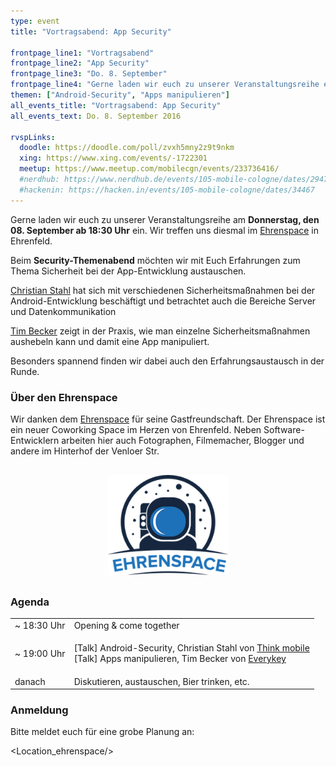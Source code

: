 ```yaml
---
type: event
title: "Vortragsabend: App Security"

frontpage_line1: "Vortragsabend"
frontpage_line2: "App Security"
frontpage_line3: "Do. 8. September"
frontpage_line4: "Gerne laden wir euch zu unserer Veranstaltungsreihe ein. Diesmal widmen wir den Abend dem Thema <strong>App Sicherheit</strong> und freuen uns auf einen netten Abend mit euch im <a href=\"https://ehren.space/\" target=\"_blank\"><strong>Ehrenspace</strong></a>. Wir möchten über Sicherheitskonzepte sprechend und schauen wie man diese umgehen kann."
themen: ["Android-Security", "Apps manipulieren"]
all_events_title: "Vortragsabend: App Security"
all_events_text: Do. 8. September 2016

rvspLinks:
  doodle: https://doodle.com/poll/zvxh5mny2z9t9nkm
  xing: https://www.xing.com/events/-1722301
  meetup: https://www.meetup.com/mobilecgn/events/233736416/
  #nerdhub: https://www.nerdhub.de/events/105-mobile-cologne/dates/29471
  #hackenin: https://hacken.in/events/105-mobile-cologne/dates/34467
---
```


Gerne laden wir euch zu unserer Veranstaltungsreihe am
**Donnerstag, den 08. September ab 18:30 Uhr** ein.
Wir treffen uns diesmal im
<a href="https://ehren.space/" target="_blank">Ehrenspace</a> in
Ehrenfeld.

Beim **Security-Themenabend** möchten wir mit Euch Erfahrungen zum
Thema Sicherheit bei der App-Entwicklung austauschen.

<a href="https://www.thinkmobile.de/" target="_blank">Christian Stahl</a>
hat sich mit verschiedenen Sicherheitsmaßnahmen
bei der Android-Entwicklung beschäftigt und betrachtet auch
die Bereiche Server und Datenkommunikation

<a href="https://presseverykey.de/" target="_blank">Tim Becker</a>
zeigt in der Praxis, wie man einzelne Sicherheitsmaßnahmen
aushebeln kann und damit eine App manipuliert.

Besonders spannend finden wir dabei auch den Erfahrungsaustausch
in der Runde.

### Über den Ehrenspace

Wir danken dem <a href="https://ehren.space/">Ehrenspace</a>
für seine Gastfreundschaft.
Der Ehrenspace ist ein neuer Coworking Space im Herzen von Ehrenfeld.
Neben Software-Entwicklern arbeiten hier auch Fotographen, Filmemacher,
Blogger und andere im Hinterhof der Venloer Str.

<p style="text-align: center; margin-top: 30px; margin-bottom: 30px;">
  <a href="https://ehren.space/"><img src="/static/images/ehrenspace.png" alt="Ehrenspace" width="194" height="160" /></a>
</p>

### Agenda

<table>
  <tr>
    <td>~ 18:30 Uhr</td>
    <td>Opening &amp; come together</td>
  </tr>
  <tr>
    <td>~ 19:00 Uhr</td>
    <td>
      <p>
        [Talk] Android-Security, Christian Stahl von <a href="https://www.thinkmobile.de/" target="_blank">Think mobile</a><br/>
        [Talk] Apps manipulieren, Tim Becker von <a href="https://presseverykey.de/" target="_blank">Everykey</a>
      </p>
    </td>
  </tr>
  <tr>
    <td>danach</td>
    <td>Diskutieren, austauschen, Bier trinken, etc.</td>
  </tr>
</table>

### Anmeldung

Bitte meldet euch für eine grobe Planung an:&nbsp;
<RegisterLinks />

<Location_ehrenspace/>
